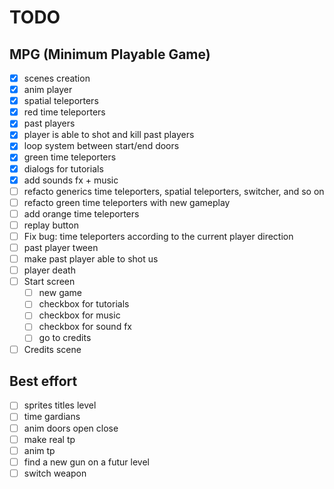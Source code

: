 # TODO

## MPG (Minimum Playable Game)
- [X] scenes creation
- [X] anim player
- [X] spatial teleporters
- [X] red time teleporters
- [X] past players
- [X] player is able to shot and kill past players
- [X] loop system between start/end doors
- [X] green time teleporters
- [X] dialogs for tutorials
- [X] add sounds fx + music
- [ ] refacto generics time teleporters, spatial teleporters, switcher, and so on
- [ ] refacto green time teleporters with new gameplay
- [ ] add orange time teleporters
- [ ] replay button
- [ ] Fix bug: time teleporters according to the current player direction
- [ ] past player tween
- [ ] make past player able to shot us
- [ ] player death
- [ ] Start screen
  - [ ] new game
  - [ ] checkbox for tutorials
  - [ ] checkbox for music
  - [ ] checkbox for sound fx
  - [ ] go to credits
- [ ] Credits scene

## Best effort
- [ ] sprites titles level
- [ ] time gardians
- [ ] anim doors open close
- [ ] make real tp
- [ ] anim tp
- [ ] find a new gun on a futur level
- [ ] switch weapon
